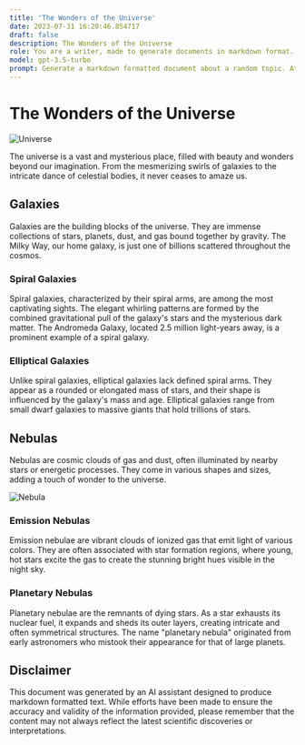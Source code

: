 ```yaml
---
title: 'The Wonders of the Universe'
date: 2023-07-31 16:20:46.854717
draft: false
description: The Wonders of the Universe
role: You are a writer, made to generate documents in markdown format. It is very important that all of the documents you generate are in valid markdown format.
model: gpt-3.5-turbo
prompt: Generate a markdown formatted document about a random topic. At the bottom, include a disclaimer explaining that the document was generated by you. The first line of the document should be the title. Make sure that the entire document is in proper markdown format, using a mix of various tags to make the document visually appealing.
---
```


# The Wonders of the Universe

![Universe](https://images.unsplash.com/photo-1446776653961-20c1d3a81b7b)

The universe is a vast and mysterious place, filled with beauty and wonders beyond our imagination. From the mesmerizing swirls of galaxies to the intricate dance of celestial bodies, it never ceases to amaze us.

## Galaxies

Galaxies are the building blocks of the universe. They are immense collections of stars, planets, dust, and gas bound together by gravity. The Milky Way, our home galaxy, is just one of billions scattered throughout the cosmos.

### Spiral Galaxies

Spiral galaxies, characterized by their spiral arms, are among the most captivating sights. The elegant whirling patterns are formed by the combined gravitational pull of the galaxy's stars and the mysterious dark matter. The Andromeda Galaxy, located 2.5 million light-years away, is a prominent example of a spiral galaxy.

### Elliptical Galaxies

Unlike spiral galaxies, elliptical galaxies lack defined spiral arms. They appear as a rounded or elongated mass of stars, and their shape is influenced by the galaxy's mass and age. Elliptical galaxies range from small dwarf galaxies to massive giants that hold trillions of stars.

## Nebulas

Nebulas are cosmic clouds of gas and dust, often illuminated by nearby stars or energetic processes. They come in various shapes and sizes, adding a touch of wonder to the universe.

![Nebula](https://images.unsplash.com/photo-1551560862-685a088b0d27)

### Emission Nebulas

Emission nebulae are vibrant clouds of ionized gas that emit light of various colors. They are often associated with star formation regions, where young, hot stars excite the gas to create the stunning bright hues visible in the night sky.

### Planetary Nebulas

Planetary nebulae are the remnants of dying stars. As a star exhausts its nuclear fuel, it expands and sheds its outer layers, creating intricate and often symmetrical structures. The name "planetary nebula" originated from early astronomers who mistook their appearance for that of large planets.

## Disclaimer

This document was generated by an AI assistant designed to produce markdown formatted text. While efforts have been made to ensure the accuracy and validity of the information provided, please remember that the content may not always reflect the latest scientific discoveries or interpretations.